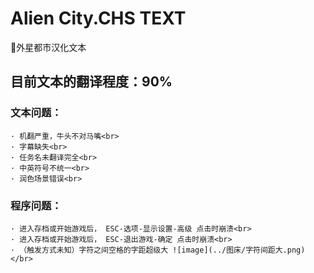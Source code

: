 # Alien City.CHS TEXT
 📄外星都市汉化文本<br>
## **目前文本的翻译程度：90%**<br>
### **文本问题：**<br>
    · 机翻严重，牛头不对马嘴<br>
    · 字幕缺失<br>
    · 任务名未翻译完全<br>
    · 中英符号不统一<br>
    · 润色场景错误<br>

### **程序问题：**<br>
    · 进入存档或开始游戏后， ESC-选项-显示设置-高级 点击时崩溃<br>
    · 进入存档或开始游戏后， ESC-退出游戏-确定 点击时崩溃<br>
    · （触发方式未知）字符之间空格的字距超级大 ![image](../图床/字符间距大.png)</br>